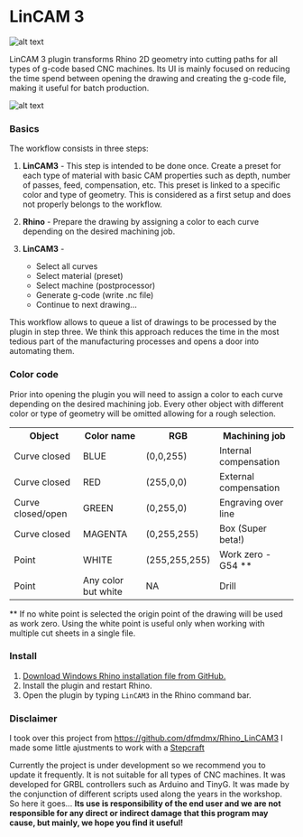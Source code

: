 # LinCAM 3

![alt text](https://raw.githubusercontent.com/dfmdmx/Rhino_LinCAM3/master/res/Icons/Logo/Rhino_LinCAM3_100.png)

LinCAM 3 plugin transforms Rhino 2D geometry into cutting paths for all types of g-code based CNC machines. Its UI is mainly focused on reducing the time spend between opening the drawing and creating the g-code file, making it useful for batch production. 

![alt text](https://raw.githubusercontent.com/dfmdmx/Rhino_LinCAM3/master/screenshots/general_ui_sample.png)

### Basics

The workflow consists in three steps:

1. **LinCAM3** - This step is intended to be done once. Create a preset for each type of material with basic CAM properties such as depth, number of passes, feed, compensation, etc. This preset is linked to a specific color and type of geometry. This is considered as a first setup and does not properly belongs to the workflow.

2. **Rhino** - Prepare the drawing by assigning a color to each curve depending on the desired machining job.

3. **LinCAM3** - 
   - Select all curves 
   - Select material (preset)
   - Select machine (postprocessor)
   - Generate g-code (write .nc file)
   - Continue to next drawing... 

This workflow allows to queue a list of drawings to be processed by the plugin in step three. We think this approach reduces the time in the most tedious part of the manufacturing processes and opens a door into automating them.

### Color code

Prior into opening the plugin you will need to assign a color to each curve depending on the desired machining job. Every other object with different color or type of geometry will be omitted allowing for a rough selection.

 <table>
 <tbody><tr><th>Object</th><th>Color name</th><th>RGB</th><th>Machining job</th></tr><tr>
 </tr><tr><td>Curve closed</td><td>BLUE</td><td>(0,0,255)</td><td>Internal compensation</td></tr>
 <tr><td>Curve closed</td><td>RED</td><td>(255,0,0)</td><td>External compensation</td></tr>
 <tr><td>Curve closed/open</td><td>GREEN</td><td>(0,255,0)</td><td>Engraving over line</td></tr>
 <tr><td>Curve closed</td><td>MAGENTA</td><td>(0,255,255)</td><td>Box (Super beta!)</td></tr>
 <tr><td>Point</td><td>WHITE</td><td>(255,255,255)</td><td>Work zero - G54 **</td></tr>
 <tr><td>Point</td><td>Any color but white</td><td>NA</td><td>Drill</td></tr>
 </tbody>
 </table>
** If no white point is selected the origin point of the drawing will be used as work zero. Using the white point is useful only when working with multiple cut sheets in a single file. 

### Install

 1. [Download Windows Rhino installation file from GitHub.](https://github.com/AcOscar/Rhino_LinCAM3/blob/master/bin/LinCAM.rhi)
 2. Install the plugin and restart Rhino.
 3. Open the plugin by typing `LinCAM3` in the Rhino command bar.

### Disclaimer

I took over this project from https://github.com/dfmdmx/Rhino_LinCAM3
I made some little ajustments to work with a [Stepcraft](https://stepcraft-systems.com/)

Currently the project is under development so we recommend you to update it frequently. It is not suitable for all types of CNC machines. It was developed for GRBL controllers such as Arduino and TinyG. It was made by the conjunction of different scripts used along the years in the workshop. So here it goes... **Its use is responsibility of the end user and we are not responsible for any direct or indirect damage that this program may cause, but mainly, we hope you find it useful!**
